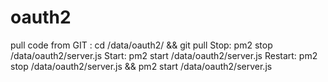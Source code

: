 # oauth2
pull code from GIT :  cd /data/oauth2/ && git pull
Stop: pm2 stop /data/oauth2/server.js 
Start: pm2 start /data/oauth2/server.js
Restart: pm2 stop /data/oauth2/server.js && pm2 start /data/oauth2/server.js
